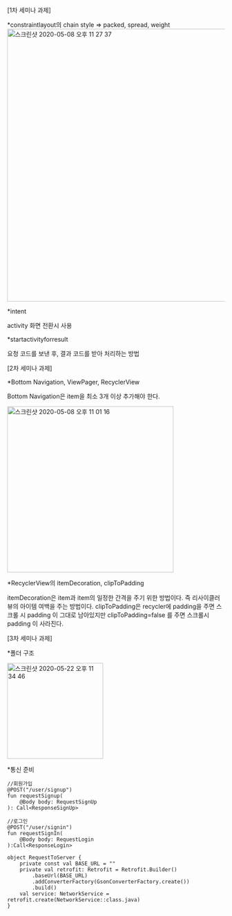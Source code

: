 [1차 세미나 과제]

*constraintlayout의 chain style => packed, spread, weight
<img width="632" alt="스크린샷 2020-05-08 오후 11 27 37" src="https://user-images.githubusercontent.com/37995236/81416356-903f4e80-9184-11ea-8780-3f688c18d56d.png">


*intent

activity 화면 전환시 사용

*startactivityforresult

요청 코드를 보낸 후, 결과 코드를 받아 처리하는 방법


[2차 세미나 과제]

*Bottom Navigation, ViewPager, RecyclerView

Bottom Navigation은 item을 최소 3개 이상 추가해야 한다.

<img width="385" alt="스크린샷 2020-05-08 오후 11 01 16" src="https://user-images.githubusercontent.com/37995236/81416394-9f260100-9184-11ea-9951-63d4e905e0c5.png">


*RecyclerView의 itemDecoration, clipToPadding

itemDecoration은 item과 item의 일정한 간격을 주기 위한 방법이다. 즉 리사이클러뷰의 아이템 여백을 주는 방법이다.
clipToPadding은 recycler에 padding을 주면 스크롤 시 padding 이 그대로 남아있지만 clipToPadding=false 를 주면 스크롤시 padding 이 사라진다.


[3차 세미나 과제]

*폴더 구조

<img width="222" alt="스크린샷 2020-05-22 오후 11 34 46" src="https://user-images.githubusercontent.com/37995236/82678688-fcda4300-9c84-11ea-98bc-7cafaa833387.png">

*통신 준비

```
//회원가입
@POST("/user/signup")
fun requestSignup(
    @Body body: RequestSignUp
): Call<ResponseSignUp>

//로그인
@POST("/user/signin")
fun requestSignIn(
    @Body body: RequestLogin
):Call<ResponseLogin>
```


```
object RequestToServer {
    private const val BASE_URL = ""
    private val retrofit: Retrofit = Retrofit.Builder()
        .baseUrl(BASE_URL)
        .addConverterFactory(GsonConverterFactory.create())
        .build()
    val service: NetworkService = retrofit.create(NetworkService::class.java)
}
```
